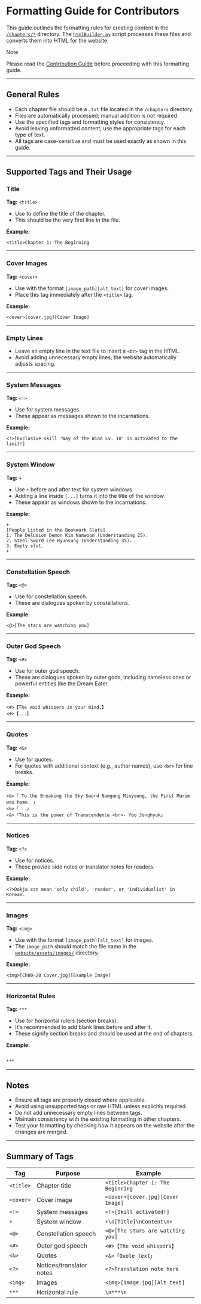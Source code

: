# Formatting Guide for Contributors

This guide outlines the formatting rules for creating content in the [`/chapters/*`](/chapters) directory. The [`htmlBuilder.py`](/scripts/side/htmlBuilder.py) script processes these files and converts them into HTML for the website.

> [!NOTE]
> Please read the [Contribution Guide](CONTRIBUTING.md) before proceeding with this formatting guide.

---

## General Rules

- Each chapter file should be a `.txt` file located in the `/chapters` directory.
- Files are automatically processed; manual addition is not required.
- Use the specified tags and formatting styles for consistency.
- Avoid leaving unformatted content; use the appropriate tags for each type of text.
- All tags are case-sensitive and must be used exactly as shown in this guide.

---

## Supported Tags and Their Usage

### Title

**Tag:** `<title>`

- Use to define the title of the chapter.
- This should be the very first line in the file.

**Example:**
```
<title>Chapter 1: The Beginning
```

---

### Cover Images

**Tag:** `<cover>`

- Use with the format `[image_path][alt_text]` for cover images.
- Place this tag immediately after the `<title>` tag.

**Example:**
```
<cover>[cover.jpg][Cover Image]
```

---

### Empty Lines

- Leave an empty line in the text file to insert a `<br>` tag in the HTML.
- Avoid adding unnecessary empty lines; the website automatically adjusts spacing.

---

### System Messages

**Tag:** `<!>`

- Use for system messages.
- These appear as messages shown to the incarnations.

**Example:**
```
<!>[Exclusive skill 'Way of the Wind Lv. 10' is activated to the limit!]
```

---

### System Window

**Tag:** `+`

- Use `+` before and after text for system windows.
- Adding a line inside `[...]` turns it into the title of the window.
- These appear as windows shown to the incarnations.

**Example:**
```
+
[People Listed in the Bookmark Slots]
1. The Delusion Demon Kim Namwoon (Understanding 25).
2. Steel Sword Lee Hyunsung (Understanding 35).
3. Empty slot.
+
```

---

### Constellation Speech

**Tag:** `<@>`

- Use for constellation speech.
- These are dialogues spoken by constellations.

**Example:**
```
<@>[The stars are watching you]
```

---

### Outer God Speech

**Tag:** `<#>`

- Use for outer god speech.
- These are dialogues spoken by outer gods, including nameless ones or powerful entities like the Dream Eater.

**Example:**
```
<#>【The void whispers in your mind.】
<#>【...】
```

---

### Quotes

**Tag:** `<&>`

- Use for quotes.
- For quotes with additional context (e.g., author names), use `<br>` for line breaks.

**Example:**
```
<&>「 To the Breaking the Sky Sword Namgung Minyoung, the First Murim was home. 」
<&>「...」
<&>「This is the power of Transcendence <br>- Yoo Jonghyuk」
```

---

### Notices

**Tag:** `<?>`

- Use for notices.
- These provide side notes or translator notes for readers.

**Example:**
```
<?>Dokja can mean 'only child', 'reader', or 'individualist' in Korean.
```

---

### Images

**Tag:** `<img>`

- Use with the format `[image_path][alt_text]` for images.
- The `image_path` should match the file name in the [`website/assets/images/`](/website/assets/images) directory.

**Example:**
```
<img>[Ch00-20 Cover.jpg][Example Image]
```

---

### Horizontal Rules

**Tag:** `***`

- Use for horizontal rulers (section breaks).
- It's recommended to add blank lines before and after it.
- These signify section breaks and should be used at the end of chapters.

**Example:**
```

***

```

---

## Notes

- Ensure all tags are properly closed where applicable.
- Avoid using unsupported tags or raw HTML unless explicitly required.
- Do not add unnecessary empty lines between tags.
- Maintain consistency with the existing formatting in other chapters.
- Test your formatting by checking how it appears on the website after the changes are merged.

---

## Summary of Tags

| Tag | Purpose | Example |
|-----|---------|---------|
| `<title>` | Chapter title | `<title>Chapter 1: The Beginning` |
| `<cover>` | Cover image | `<cover>[cover.jpg][Cover Image]` |
| `<!>` | System messages | `<!>[Skill activated!]` |
| `+` | System window | `+\n[Title]\nContent\n+` |
| `<@>` | Constellation speech | `<@>[The stars are watching you]` |
| `<#>` | Outer god speech | `<#>【The void whispers】` |
| `<&>` | Quotes | `<&>「Quote text」` |
| `<?>` | Notices/translator notes | `<?>Translation note here` |
| `<img>` | Images | `<img>[image.jpg][Alt text]` |
| `***` | Horizontal rule | `\n***\n` |
